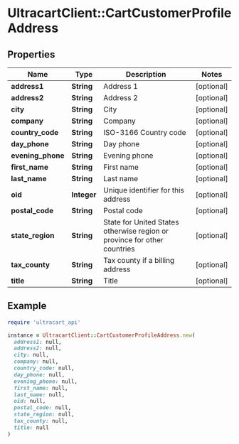 # UltracartClient::CartCustomerProfileAddress

## Properties

| Name | Type | Description | Notes |
| ---- | ---- | ----------- | ----- |
| **address1** | **String** | Address 1 | [optional] |
| **address2** | **String** | Address 2 | [optional] |
| **city** | **String** | City | [optional] |
| **company** | **String** | Company | [optional] |
| **country_code** | **String** | ISO-3166 Country code | [optional] |
| **day_phone** | **String** | Day phone | [optional] |
| **evening_phone** | **String** | Evening phone | [optional] |
| **first_name** | **String** | First name | [optional] |
| **last_name** | **String** | Last name | [optional] |
| **oid** | **Integer** | Unique identifier for this address | [optional] |
| **postal_code** | **String** | Postal code | [optional] |
| **state_region** | **String** | State for United States otherwise region or province for other countries | [optional] |
| **tax_county** | **String** | Tax county if a billing address | [optional] |
| **title** | **String** | Title | [optional] |

## Example

```ruby
require 'ultracart_api'

instance = UltracartClient::CartCustomerProfileAddress.new(
  address1: null,
  address2: null,
  city: null,
  company: null,
  country_code: null,
  day_phone: null,
  evening_phone: null,
  first_name: null,
  last_name: null,
  oid: null,
  postal_code: null,
  state_region: null,
  tax_county: null,
  title: null
)
```

